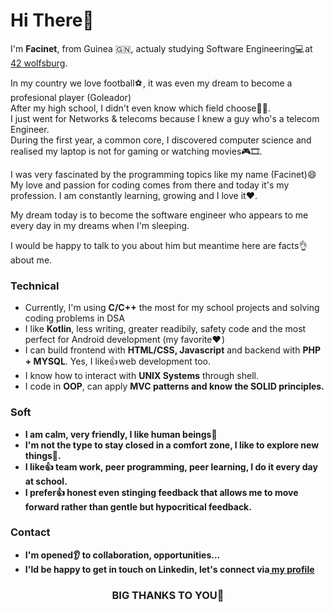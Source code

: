 <h1>Hi There👋</h1>

<p>I'm <strong>Facinet</strong>, from Guinea &#x1F1EC;&#x1F1F3;, actualy studying Software Engineering💻 at <a href="https://42wolfsburg.de/">42 wolfsburg</a>.</br>

In my country we love football⚽ , it was even my dream to become a profesional player (Goleador)</br>
After my high school, I didn't even know which field choose🤷‍♂️.</br>
I just went for Networks & telecoms because I knew a guy who's a telecom Engineer.</br>
During the first year, a common core, I discovered computer science and realised my laptop is not
for gaming or watching movies🎮🎞️.</p>

<p>I was very fascinated by the programming topics like my name (Facinet)😄</br>
My love and passion for coding comes from there and today it's my profession.
I am constantly learning, growing and I love it❤️.</p>

<p>My dream today is to become the software engineer who appears to me every day in my dreams when I'm sleeping.</br>
<p>I would be happy to talk to you about him but meantime here are facts👌 about me.</p>

<h3>Technical</h3>
<ul>
  <li>Currently, I'm using <strong>C/C++</strong> the most for my school  projects and solving coding problems in DSA</li>
  <li>I like <strong>Kotlin</strong>, less writing, greater readibily, safety code and the most perfect for Android development (my favorite❤️ )</li>
  <li>I can build frontend with <strong>HTML/CSS, Javascript</strong> and backend with <strong>PHP + MYSQL</strong>. Yes, I like👍 web development too.     </li>
  <li>I know how to interact with <strong>UNIX Systems</strong> through shell.
  <li>I code in <strong>OOP</strong>, can apply <strong>MVC patterns<strong> and know the <strong>SOLID</strong> principles.
</ul>
 
<h3>Soft</h3>
 <ul>
   <li>I am calm, very friendly, I like human beings🤝</li>
   <li>I'm not the type to stay closed in a comfort zone, I like to explore new things🤞.</li>
   <li>I like👍 team work, peer programming, peer learning, I do it every day at school.</li>
   <li>I prefer👍 honest even stinging feedback that allows me to move forward rather than gentle but hypocritical feedback.</li>
 </ul>    
<h3>Contact</h3>
<ul>
  <li>I'm opened👂 to collaboration, opportunities...</li>
  <li>I'ld be happy to get in touch on <strong>Linkedin</strong>, let's connect via<a href="https://www.linkedin.com/in/facinetkouyate/"> my profile</a>
</ul>
<h3 style="text-align:center">BIG THANKS TO YOU🙏</h3>

